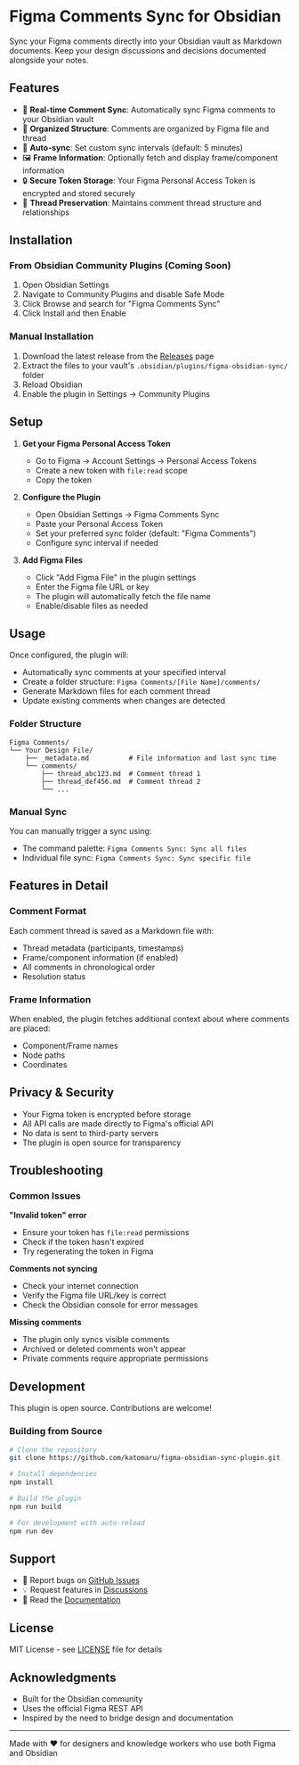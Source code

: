 # Figma Comments Sync for Obsidian

Sync your Figma comments directly into your Obsidian vault as Markdown documents. Keep your design discussions and decisions documented alongside your notes.

## Features

- 📝 **Real-time Comment Sync**: Automatically sync Figma comments to your Obsidian vault
- 📁 **Organized Structure**: Comments are organized by Figma file and thread
- 🔄 **Auto-sync**: Set custom sync intervals (default: 5 minutes)
- 🖼️ **Frame Information**: Optionally fetch and display frame/component information
- 🔒 **Secure Token Storage**: Your Figma Personal Access Token is encrypted and stored securely
- 🧵 **Thread Preservation**: Maintains comment thread structure and relationships

## Installation

### From Obsidian Community Plugins (Coming Soon)
1. Open Obsidian Settings
2. Navigate to Community Plugins and disable Safe Mode
3. Click Browse and search for "Figma Comments Sync"
4. Click Install and then Enable

### Manual Installation
1. Download the latest release from the [Releases](https://github.com/katomaru/figma-obsidian-sync-plugin/releases) page
2. Extract the files to your vault's `.obsidian/plugins/figma-obsidian-sync/` folder
3. Reload Obsidian
4. Enable the plugin in Settings → Community Plugins

## Setup

1. **Get your Figma Personal Access Token**
   - Go to Figma → Account Settings → Personal Access Tokens
   - Create a new token with `file:read` scope
   - Copy the token

2. **Configure the Plugin**
   - Open Obsidian Settings → Figma Comments Sync
   - Paste your Personal Access Token
   - Set your preferred sync folder (default: "Figma Comments")
   - Configure sync interval if needed

3. **Add Figma Files**
   - Click "Add Figma File" in the plugin settings
   - Enter the Figma file URL or key
   - The plugin will automatically fetch the file name
   - Enable/disable files as needed

## Usage

Once configured, the plugin will:
- Automatically sync comments at your specified interval
- Create a folder structure: `Figma Comments/[File Name]/comments/`
- Generate Markdown files for each comment thread
- Update existing comments when changes are detected

### Folder Structure
```
Figma Comments/
└── Your Design File/
    ├── _metadata.md          # File information and last sync time
    └── comments/
        ├── thread_abc123.md  # Comment thread 1
        ├── thread_def456.md  # Comment thread 2
        └── ...
```

### Manual Sync
You can manually trigger a sync using:
- The command palette: `Figma Comments Sync: Sync all files`
- Individual file sync: `Figma Comments Sync: Sync specific file`

## Features in Detail

### Comment Format
Each comment thread is saved as a Markdown file with:
- Thread metadata (participants, timestamps)
- Frame/component information (if enabled)
- All comments in chronological order
- Resolution status

### Frame Information
When enabled, the plugin fetches additional context about where comments are placed:
- Component/Frame names
- Node paths
- Coordinates

## Privacy & Security

- Your Figma token is encrypted before storage
- All API calls are made directly to Figma's official API
- No data is sent to third-party servers
- The plugin is open source for transparency

## Troubleshooting

### Common Issues

**"Invalid token" error**
- Ensure your token has `file:read` permissions
- Check if the token hasn't expired
- Try regenerating the token in Figma

**Comments not syncing**
- Check your internet connection
- Verify the Figma file URL/key is correct
- Check the Obsidian console for error messages

**Missing comments**
- The plugin only syncs visible comments
- Archived or deleted comments won't appear
- Private comments require appropriate permissions

## Development

This plugin is open source. Contributions are welcome!

### Building from Source
```bash
# Clone the repository
git clone https://github.com/katomaru/figma-obsidian-sync-plugin.git

# Install dependencies
npm install

# Build the plugin
npm run build

# For development with auto-reload
npm run dev
```

## Support

- 🐛 Report bugs on [GitHub Issues](https://github.com/katomaru/figma-obsidian-sync-plugin/issues)
- 💡 Request features in [Discussions](https://github.com/katomaru/figma-obsidian-sync-plugin/discussions)
- 📖 Read the [Documentation](https://github.com/katomaru/figma-obsidian-sync-plugin/wiki)

## License

MIT License - see [LICENSE](LICENSE) file for details

## Acknowledgments

- Built for the Obsidian community
- Uses the official Figma REST API
- Inspired by the need to bridge design and documentation

---

Made with ❤️ for designers and knowledge workers who use both Figma and Obsidian